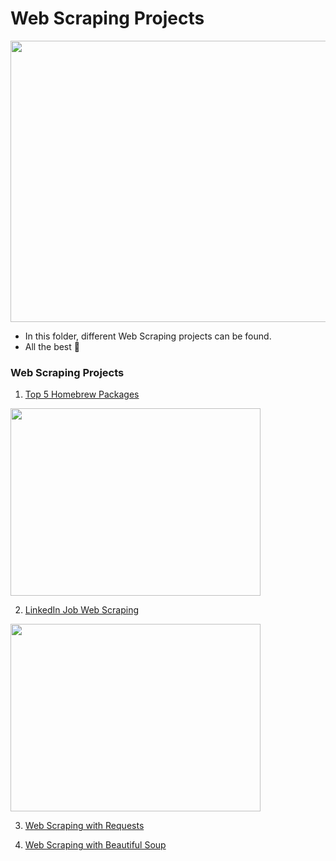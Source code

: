 # Web Scraping Projects

 <img src="https://images.datacamp.com/image/upload/f_auto,q_auto:best/v1587503051/web1_jpfixv.png" width="550" height="450">

- In this folder, different Web Scraping projects can be found.
- All the best 🤘


### Web Scraping Projects

1. [Top 5 Homebrew Packages](https://github.com/kb1907/Web_Scraping_Projects/blob/main/Top5_Homebrew_Packages-main/main.py)

 <img src="https://brew.sh/assets/img/homebrew-social-card.png" width="400" height="300">
 
2. [LinkedIn Job Web Scraping](https://github.com/kb1907/Web_Scraping_Projects/blob/main/LinkedIn_Job_web_scraping/LinkedIn_Job_Web_Scrapping.ipynb)

<img src="https://www.techjuice.pk/wp-content/uploads/2021/02/linkedin-101-hero@2x.png" width="400" height="300">

3. [Web Scraping with Requests](https://github.com/kb1907/Web_Scraping_Projects/blob/main/Requests-HTML-Web-Scrapping-main/main.py)

4. [Web Scraping with Beautiful Soup](https://github.com/kb1907/Web_Scraping_Projects/blob/main/Web_Scrapping_with_Beautiful_Soup-main/main.py)

